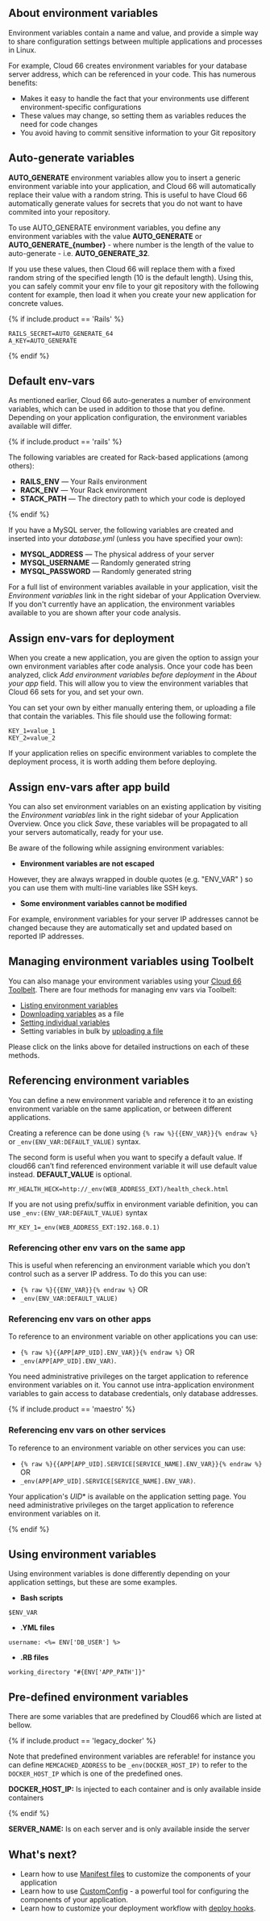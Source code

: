 
## About environment variables

Environment variables contain a name and value, and provide a simple way to share configuration settings between multiple applications and processes in Linux. 

For example, Cloud 66 creates environment variables for your database server address, which can be referenced in your code. This has numerous benefits:

- Makes it easy to handle the fact that your environments use different environment-specific configurations
- These values may change, so setting them as variables reduces the need for code changes
- You avoid having to commit sensitive information to your Git repository

## Auto-generate variables

**AUTO_GENERATE** environment variables allow you to insert a generic environment variable into your application, and Cloud 66 will automatically replace their value with a random string. This is useful to have Cloud 66 automatically generate values for secrets that you do not want to have commited into your repository.

To use AUTO_GENERATE environment variables, you define any environment variables with the value **AUTO_GENERATE** or **AUTO_GENERATE_{number}** - where number is the length of the value to auto-generate - i.e. **AUTO_GENERATE_32**.

If you use these values, then Cloud 66 will replace them with a fixed random string of the specified length (10 is the default length). Using this, you can safely commit your env file to your git repository with the following content for example, then load it when you create your new application for concrete values.

{% if include.product == 'Rails' %}
```
RAILS_SECRET=AUTO_GENERATE_64
A_KEY=AUTO_GENERATE
```
{% endif %}

## Default env-vars

As mentioned earlier, Cloud 66 auto-generates a number of environment variables, which can be used in addition to those that you define. Depending on your application configuration, the environment variables available will differ. 

{% if include.product == 'rails' %}

The following variables are created for Rack-based applications (among others):

- **RAILS_ENV** &mdash; Your Rails environment
- **RACK_ENV** &mdash; Your Rack environment
- **STACK_PATH** &mdash; The directory path to which your code is deployed

{% endif %}

If you have a MySQL server, the following variables are created and inserted into your _database.yml_ (unless you have specified your own):

- **MYSQL_ADDRESS** &mdash; The physical address of your server
- **MYSQL_USERNAME** &mdash; Randomly generated string
- **MYSQL_PASSWORD** &mdash; Randomly generated string

For a full list of environment variables available in your application, visit the _Environment variables_ link in the right sidebar of your Application Overview. If you don't currently have an application, the environment variables available to you are shown after your code analysis.


## Assign env-vars for deployment

When you create a new application, you are given the option to assign your own environment variables after code analysis. Once your code has been analyzed, click _Add environment variables before deployment_ in the _About your app_ field. This will allow you to view the environment variables that Cloud 66 sets for you, and set your own.

You can set your own by either manually entering them, or uploading a file that contain the variables. This file should use the following format:

```
KEY_1=value_1
KEY_2=value_2
```

If your application relies on specific environment variables to complete the deployment process, it is worth adding them before deploying. 


## Assign env-vars after app build

You can also set environment variables on an existing application by visiting the _Environment variables_ link in the right sidebar of your Application Overview. Once you click _Save_, these variables will be propagated to all your servers automatically, ready for your use.

Be aware of the following while assigning environment variables:

- **Environment variables are not escaped**  

However, they are always wrapped in double quotes (e.g. 
"ENV_VAR"
) so you can use them with multi-line variables like SSH keys.
- **Some environment variables cannot be modified**  

For example, environment variables for your server IP addresses cannot be changed because they are automatically set and updated based on reported IP addresses.

## Managing environment variables using Toolbelt

You can also manage your environment variables using your [Cloud 66 Toolbelt](/{{page.collection}}/references/toolbelt.html#configuring-toolbelt). There are four methods for managing env vars via Toolbelt:

- [Listing environment variables](/{{page.collection}}/references/toolbelt.html#list-environment-variables)
- [Downloading variables](/{{page.collection}}/references/toolbelt.html#download-environment-variables) as a file
- [Setting individual variables](/{{page.collection}}/references/toolbelt.html#set-environment-variables)
- Setting variables in bulk by [uploading a file](/{{page.collection}}/references/toolbelt.html#upload-environment-variables)

Please click on the links above for detailed instructions on each of these methods.


## Referencing environment variables

You can define a new environment variable and reference it to an existing environment variable on the same application, or between different applications.

Creating a reference can be done using `{% raw %}{{ENV_VAR}}{% endraw %}` or `_env(ENV_VAR:DEFAULT_VALUE)` syntax.

The second form is useful when you want to specify a default value. If cloud66 can’t find referenced environment variable it will use default value instead. **DEFAULT_VALUE** is optional.

```
MY_HEALTH_HECK=http://_env(WEB_ADDRESS_EXT)/health_check.html

```

If you are not using prefix/suffix in environment variable definition, you can use
`_env:(ENV_VAR:DEFAULT_VALUE)` syntax

```
MY_KEY_1=_env(WEB_ADDRESS_EXT:192.168.0.1)

```

### Referencing other env vars on the same app

This is useful when referencing an environment variable which you don't control such as a server IP address. To do this you can use:  

- `{% raw %}{{ENV_VAR}}{% endraw %}` OR
- `_env(ENV_VAR:DEFAULT_VALUE)`

### Referencing env vars on other apps

To reference to an environment variable on other applications you can use:

- `{% raw %}{{APP[APP_UID].ENV_VAR}}{% endraw %}` OR
- `_env(APP[APP_UID].ENV_VAR)`.

You need administrative privileges on the target application to reference environment variables on it. You cannot use intra-application environment variables to gain access to database credentials, only database addresses.

{% if include.product == 'maestro' %}

### Referencing env vars on other services

To reference to an environment variable on other services you can use: 

- `{% raw %}{{APP[APP_UID].SERVICE[SERVICE_NAME].ENV_VAR}}{% endraw %}` OR
- `_env(APP[APP_UID].SERVICE[SERVICE_NAME].ENV_VAR)`.

Your application's *UID** is available on the application setting page. You need administrative privileges on the target application to reference environment variables on it.

{% endif %}


## Using environment variables

Using environment variables is done differently depending on your application settings, but these are some examples.

- **Bash scripts**

```
$ENV_VAR
```

- **.YML files**  

```
username: <%= ENV['DB_USER'] %>
```

- **.RB files**  

```
working_directory "#{ENV['APP_PATH']}"
```


## Pre-defined environment variables

There are some variables that are predefined by Cloud66 which are listed at bellow.

{% if include.product == 'legacy_docker' %}

Note that predefined environment variables are referable! for instance you can define `MEMCACHED_ADDRESS` to be `_env(DOCKER_HOST_IP)` to refer to the `DOCKER_HOST_IP` which is one of the predefined ones.

**DOCKER_HOST_IP:** Is injected to each container and is only available inside containers

{% endif %}

**SERVER_NAME:** Is on each server and is only available inside the server

## What's next?

* Learn how to use [Manifest files](/rails/quickstarts/getting-started-with-manifest.html) to customize the components of your application 
* Learn how to use [CustomConfig](/{{page.collection}}/tutorials/custom-config.html) - a powerful tool for configuring the components of your application.
* Learn how to customize your deployment workflow with [deploy hooks](/{{page.collection}}/tutorials/deploy-hooks.html).


